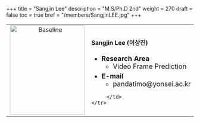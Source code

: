 +++
title = "Sangjin Lee"
description = "M.S/Ph.D 2nd"
weight = 270
draft = false
toc = true
bref = "/members/SangjinLEE.jpg"
+++

<table>
    <tr>
       <td width="280" align="center" valign="top">
          <img alt="Baseline" width="200px" height="240" src="/members/SangjinLEE.jpg">
       </td>
       <td>
            <h4>Sangjin Lee (이상진)</h4>
            <ul class="member_info">
                <li style="font-size: 18px"><b>Research Area</b>
                    <ul class="interest">
                        <li style="margin-bottom: 5px">Video Frame Prediction</li>
                    </ul>
                </li>
                <li style="font-size: 18px"><b>E-mail</b>
                    <ul>
                        <li style="margin-bottom: 5px">pandatimo@yonsei.ac.kr</li>
                    </ul>
                </li>
            </ul>
            
         </td>
    </tr>
</table>